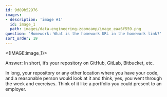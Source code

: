 ```yaml
---
id: 9d89b52976
images:
- description: 'image #1'
  id: image_1
  path: images/data-engineering-zoomcamp/image_eaa6f559.png
question: 'Homework: What is the homework URL in the homework link?'
sort_order: 19
---
```


<{IMAGE:image_1}>

Answer: In short, it’s your repository on GitHub, GitLab, Bitbucket, etc.

In long, your repository or any other location where you have your code, and a reasonable person would look at it and think, yes, you went through the week and exercises. Think of it like a portfolio you could present to an employer.